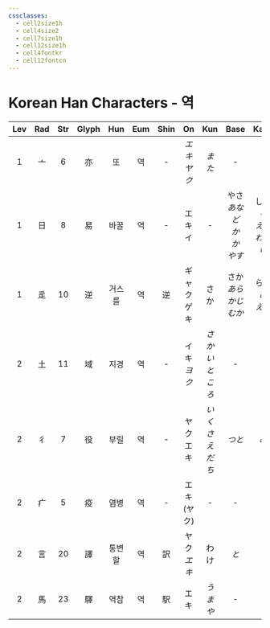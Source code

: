 ```yaml
---
cssclasses:
  - cell2size1h
  - cell4size2
  - cell7size1h
  - cell12size1h
  - cell4fontkr
  - cell12fontcn
---
```


# Korean Han Characters - 역

| Lev | Rad | Str | Glyph | Hun | Eum | Shin |     On     |     Kun      |            Base             |            Kana            | Simp | Man | Can  |  Viet  |
| :-: | :-: | :-: | :---: | :-: | :-: | :--: | :--------: | :----------: | :-------------------------: | :------------------------: | :--: | :-: | :--: | :----: |
|  1  |  亠  |  6  |   亦   |  또  |  역  |  -   | *エキ<br>ヤク* |     *また*     |              -              |             -              |  -   | yì  | jik6 |  diệc  |
|  1  |  日  |  8  |   易   | 바꿀  |  역  |  -   |  エキ<br>イ   |      -       | やさ<br>*あなど<br>か<br>か<br>やす* | しい<br>*る<br>える<br>わる<br>い* |  -   | yì  | ji6  |  dịch  |
|  1  |  辵  | 10  |   逆   | 거스를 |  역  |  逆   | ギャク<br>ゲキ  |      さか      |    さか<br>*あらかじ*<br>*むか*     |     らう<br>*め*<br>*える*      |  逆   | nì  | jik6 | nghịch |
|  2  |  土  | 11  |   域   | 지경  |  역  |  -   | イキ<br>*ヨク* | *さかい<br>ところ* |              -              |             -              |  -   | yù  | wik6 |  vực   |
|  2  |  彳  |  7  |   役   | 부릴  |  역  |  -   |  ヤク<br>エキ  | *いくさ<br>えだち* |            *つと*             |            *め*             |  -   | yì  | jik6 |  dịch  |
|  2  |  疒  |  5  |   疫   | 염병  |  역  |  -   | エキ<br>(ヤク) |      -       |              -              |             -              |  -   | yì  | jik6 |  dịch  |
|  2  |  言  | 20  |   譯   | 통변할 |  역  |  訳   | ヤク<br>*エキ* |      わけ      |             *と*             |            *く*             |  译   | yì  | jik6 |  dịch  |
|  2  |  馬  | 23  |   驛   | 역참  |  역  |  駅   |     エキ     |    *うまや*     |              -              |             -              |  驿   | yì  | jik6 |  dịch  |
